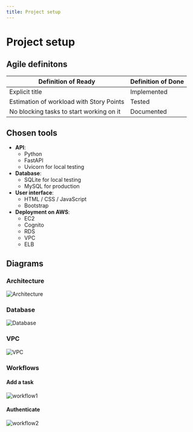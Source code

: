 ```yaml
---
title: Project setup
---
```


# Project setup

## Agile definitons

| Definition of Ready                      | Definition of Done |
| ---------------------------------------- | ------------------ |
| Explicit title                           | Implemented        |
| Estimation of workload with Story Points | Tested             |
| No blocking tasks to start working on it | Documented         |

## Chosen tools

- **API**:
  - Python
  - FastAPI
  - Uvicorn for local testing
- **Database**:
  - SQLite for local testing
  - MySQL for production
- **User interface**:
  - HTML / CSS / JavaScript
  - Bootstrap
- **Deployment on AWS**:
  - EC2
  - Cognito
  - RDS
  - VPC
  - ELB

## Diagrams

### Architecture

![Architecture](/diagrams/architecture2.png)

### Database

![Database](/diagrams/database.jpeg)

### VPC

![VPC](/diagrams/vpc.png)

### Workflows

#### Add a task

![workflow1](/diagrams/workflow_add_task.jpeg)

#### Authenticate

![workflow2](/diagrams/workflow_connect.jpeg)

